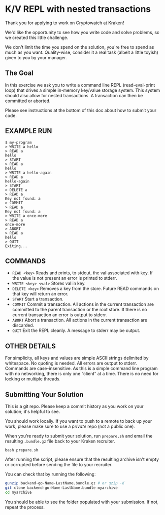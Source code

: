 # K/V REPL with nested transactions

Thank you for applying to work on Cryptowatch at Kraken!

We'd like the opportunity to see how you write code and solve problems, so we created this little challenge.

We don't limit the time you spend on the solution, you're free to spend as much as you want. Quality-wise, consider it a real task (albeit a little toyish) given to you by your manager.

## The Goal

In this exercise we ask you to write a command line REPL (read-eval-print loop) that drives a simple in-memory key/value storage system. This system should also allow for nested transactions. A transaction can then be committed or aborted.

Please see instructions at the bottom of this doc about how to submit your code.

## EXAMPLE RUN

```
$ my-program
> WRITE a hello
> READ a
hello
> START
> READ a
hello
> WRITE a hello-again
> READ a
hello-again
> START
> DELETE a
> READ a
Key not found: a
> COMMIT
> READ a
Key not found: a
> WRITE a once-more
> READ a
once-more
> ABORT
> READ a
hello
> QUIT
Exiting...
```

## COMMANDS

* `READ <key>` Reads and prints, to stdout, the val associated with key. If the value is not present an error is printed to stderr.
* `WRITE <key> <val>` Stores val in key.
* `DELETE <key>` Removes a key from the store. Future READ commands on that key will return an error.
* `START` Start a transaction.
* `COMMIT` Commit a transaction. All actions in the current transaction are committed to the parent transaction or the root store. If there is no current transaction an error is output to stderr.
* `ABORT` Abort a transaction. All actions in the current transaction are discarded.
* `QUIT` Exit the REPL cleanly. A message to stderr may be output.

## OTHER DETAILS

For simplicity, all keys and values are simple ASCII strings delimited by whitespace. No quoting is needed.
All errors are output to stderr.
Commands are case-insensitive.
As this is a simple command line program with no networking, there is only one “client” at a time. There is no need for locking or multiple threads.

## Submitting Your Solution

This is a git repo. Please keep a commit history as you work on your solution; it's helpful to see.

You should work locally. If you want to push to a remote to back up your work, please make sure to use a _private_ repo (not a public one).

When you're ready to submit your solution, run `prepare.sh` and email the resulting `.bundle.gz` file back to your Kraken recruiter.

```
bash prepare.sh
```

After running the script, please ensure that the resulting archive isn't empty or corrupted before sending the file to your recruiter.

You can check that by running the following:

```bash
gunzip backend-go-Name-LastName.bundle.gz # or gzip -d
git clone backend-go-Name-LastName.bundle myarchive
cd myarchive
```

You should be able to see the folder populated with your submission. If not, repeat the process.
